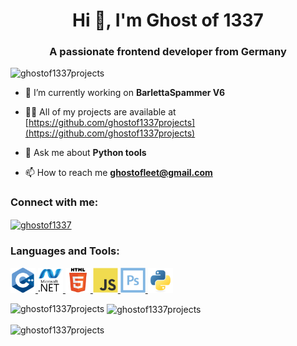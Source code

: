 <h1 align="center">Hi 👋, I'm Ghost of 1337</h1>
<h3 align="center">A passionate frontend developer from Germany</h3>

<p align="left"> <img src="https://komarev.com/ghpvc/?username=ghostof1337projects&label=Profile%20views&color=0e75b6&style=flat" alt="ghostof1337projects" /> </p>

- 🔭 I’m currently working on **BarlettaSpammer V6**

- 👨‍💻 All of my projects are available at [https://github.com/ghostof1337projects](https://github.com/ghostof1337projects)

- 💬 Ask me about **Python tools**

- 📫 How to reach me **ghostofleet@gmail.com**

<h3 align="left">Connect with me:</h3>
<p align="left">
<a href="https://instagram.com/ghostof1337" target="blank"><img align="center" src="https://raw.githubusercontent.com/rahuldkjain/github-profile-readme-generator/master/src/images/icons/Social/instagram.svg" alt="ghostof1337" height="30" width="40" /></a>
</p>

<h3 align="left">Languages and Tools:</h3>
<p align="left"> <a href="https://www.w3schools.com/cpp/" target="_blank" rel="noreferrer"> <img src="https://raw.githubusercontent.com/devicons/devicon/master/icons/cplusplus/cplusplus-original.svg" alt="cplusplus" width="40" height="40"/> </a> <a href="https://dotnet.microsoft.com/" target="_blank" rel="noreferrer"> <img src="https://raw.githubusercontent.com/devicons/devicon/master/icons/dot-net/dot-net-original-wordmark.svg" alt="dotnet" width="40" height="40"/> </a> <a href="https://www.w3.org/html/" target="_blank" rel="noreferrer"> <img src="https://raw.githubusercontent.com/devicons/devicon/master/icons/html5/html5-original-wordmark.svg" alt="html5" width="40" height="40"/> </a> <a href="https://developer.mozilla.org/en-US/docs/Web/JavaScript" target="_blank" rel="noreferrer"> <img src="https://raw.githubusercontent.com/devicons/devicon/master/icons/javascript/javascript-original.svg" alt="javascript" width="40" height="40"/> </a> <a href="https://www.photoshop.com/en" target="_blank" rel="noreferrer"> <img src="https://raw.githubusercontent.com/devicons/devicon/master/icons/photoshop/photoshop-line.svg" alt="photoshop" width="40" height="40"/> </a> <a href="https://www.python.org" target="_blank" rel="noreferrer"> <img src="https://raw.githubusercontent.com/devicons/devicon/master/icons/python/python-original.svg" alt="python" width="40" height="40"/> </a> </p>

<p><img align="left" src="https://github-readme-stats.vercel.app/api/top-langs?username=ghostof1337projects&show_icons=true&theme=dark&locale=en&layout=compact" alt="ghostof1337projects" /></p>

<p>&nbsp;<img align="center" src="https://github-readme-stats.vercel.app/api?username=ghostof1337projects&show_icons=true&locale=en" alt="ghostof1337projects" /></p>

<p><img align="center" src="https://github-readme-streak-stats.herokuapp.com/?user=ghostof1337projects&" alt="ghostof1337projects" /></p>
